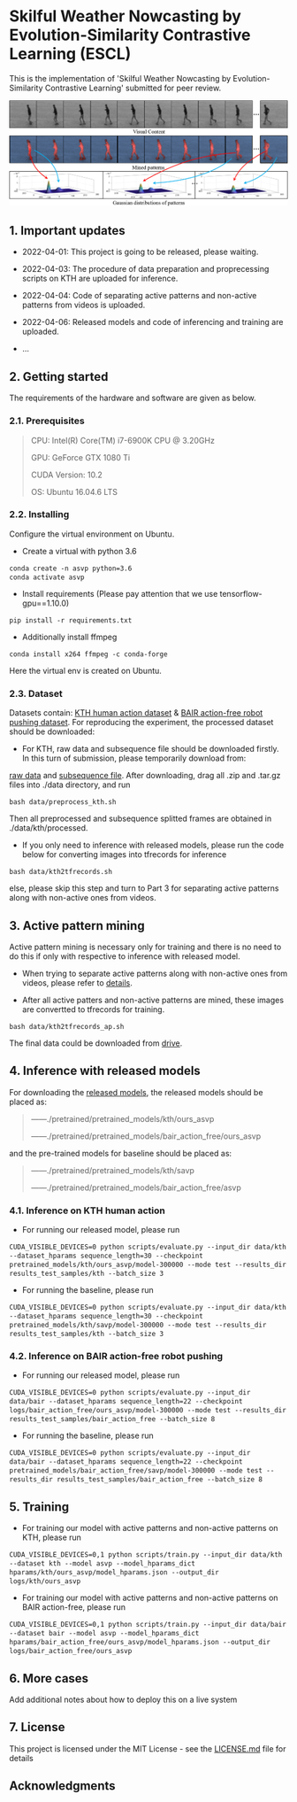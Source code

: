 # Skilful Weather Nowcasting by Evolution-Similarity Contrastive Learning (ESCL)

This is the implementation of 'Skilful Weather Nowcasting by Evolution-Similarity Contrastive Learning' submitted for peer review.

![image](https://github.com/Anonymous-Submission-ID/Anonymous-Submission/blob/main/separating_active_patterns/figs/Figure%202.png)

## 1. Important updates

* 2022-04-01: This project is going to be released, please waiting.

* 2022-04-03: The procedure of data preparation and proprecessing scripts on KTH are uploaded for inference.

* 2022-04-04: Code of separating active patterns and non-active patterns from videos is uploaded.

* 2022-04-06: Released models and code of inferencing and training are uploaded.

* ...

## 2. Getting started

The requirements of the hardware and software are given as below.

### 2.1. Prerequisites

> CPU: Intel(R) Core(TM) i7-6900K CPU @ 3.20GHz
>
> GPU: GeForce GTX 1080 Ti
> 
> CUDA Version: 10.2
> 
> OS: Ubuntu 16.04.6 LTS

### 2.2. Installing

Configure the virtual environment on Ubuntu.

* Create a virtual with python 3.6

```
conda create -n asvp python=3.6
conda activate asvp
```

* Install requirements (Please pay attention that we use tensorflow-gpu==1.10.0)

```
pip install -r requirements.txt
```

* Additionally install ffmpeg

```
conda install x264 ffmpeg -c conda-forge
```

Here the virtual env is created on Ubuntu.

### 2.3. Dataset

Datasets contain: [KTH human action dataset](https://www.csc.kth.se/cvap/actions/) & [BAIR action-free robot pushing dataset](https://sites.google.com/view/sna-visual-mpc/). For reproducing the experiment, the processed dataset should be downloaded:

* For KTH, raw data and subsequence file should be downloaded firstly. In this turn of submission, please temporarily download from:

[raw data](https://mega.nz/folder/JREhlAKB#U26ufSZcVSiw0EOOlW6pMw) and [subsequence file](https://mega.nz/folder/EVMiRJhB#Gboh1r5PmbqGv97db2974w). After downloading, drag all .zip and .tar.gz files into ./data directory, and run

```
bash data/preprocess_kth.sh
```

Then all preprocessed and subsequence splitted frames are obtained in ./data/kth/processed.

* If you only need to inference with released models, please run the code below for converting images into tfrecords for inference

```
bash data/kth2tfrecords.sh 
```

else, please skip this step and turn to Part 3 for separating active patterns along with non-active ones from videos.

## 3. Active pattern mining

Active pattern mining is necessary only for training and there is no need to do this if only with respective to inference with released model.

* When trying to separate active patterns along with non-active ones from videos, please refer to [details](https://github.com/Anonymous-Submission-ID/Anonymous-Submission/tree/main/separating_active_patterns/).

* After all active patters and non-active patterns are mined, these images are convertted to tfrecords for training.

```
bash data/kth2tfrecords_ap.sh
```

The final data could be downloaded from [drive](https://mega.nz/folder/VVlUiZII#kqCMjIRfCoS4IoOuMjTXZg/).

## 4. Inference with released models

For downloading the [released models](https://mega.nz/folder/hA8mBKqA#WcSp7gl70OclmItphc7olA), the released models should be placed as:

>——./pretrained/pretrained_models/kth/ours_asvp
>
>——./pretrained/pretrained_models/bair_action_free/ours_asvp

and the pre-trained models for baseline should be placed as:

>——./pretrained/pretrained_models/kth/savp
>
>——./pretrained/pretrained_models/bair_action_free/asvp

### 4.1. Inference on KTH human action

* For running our released model, please run

```
CUDA_VISIBLE_DEVICES=0 python scripts/evaluate.py --input_dir data/kth --dataset_hparams sequence_length=30 --checkpoint pretrained_models/kth/ours_asvp/model-300000 --mode test --results_dir results_test_samples/kth --batch_size 3
```

* For running the baseline, please run

```
CUDA_VISIBLE_DEVICES=0 python scripts/evaluate.py --input_dir data/kth --dataset_hparams sequence_length=30 --checkpoint pretrained_models/kth/savp/model-300000 --mode test --results_dir results_test_samples/kth --batch_size 3
```

### 4.2. Inference on BAIR action-free robot pushing

* For running our released model, please run

```
CUDA_VISIBLE_DEVICES=0 python scripts/evaluate.py --input_dir data/bair --dataset_hparams sequence_length=22 --checkpoint logs/bair_action_free/ours_asvp/model-300000 --mode test --results_dir results_test_samples/bair_action_free --batch_size 8
```

* For running the baseline, please run

```
CUDA_VISIBLE_DEVICES=0 python scripts/evaluate.py --input_dir data/bair --dataset_hparams sequence_length=22 --checkpoint pretrained_models/bair_action_free/savp/model-300000 --mode test --results_dir results_test_samples/bair_action_free --batch_size 8
```

## 5. Training

* For training our model with active patterns and non-active patterns on KTH, please run

```
CUDA_VISIBLE_DEVICES=0,1 python scripts/train.py --input_dir data/kth --dataset kth --model asvp --model_hparams_dict hparams/kth/ours_asvp/model_hparams.json --output_dir logs/kth/ours_asvp
```

* For training our model with active patterns and non-active patterns on BAIR action-free, please run

```
CUDA_VISIBLE_DEVICES=0,1 python scripts/train.py --input_dir data/bair --dataset bair --model asvp --model_hparams_dict hparams/bair_action_free/ours_asvp/model_hparams.json --output_dir logs/bair_action_free/ours_asvp
```

## 6. More cases

Add additional notes about how to deploy this on a live system

## 7. License

This project is licensed under the MIT License - see the [LICENSE.md](LICENSE.md) file for details

## Acknowledgments



